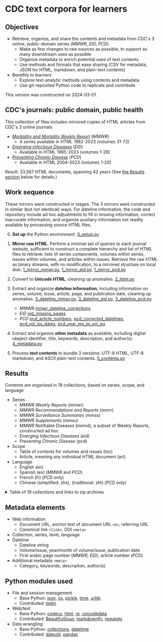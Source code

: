 # CDC text corpora for learners

## Objectives

- Retrieve, organize, and share the contents and metadata from CDC's 3 online, public-domain series (_MMWR_, _EID_, _PCD_)
  - Make as few changes to raw sources as possible, to support as many downstream uses as possible
  - Organize metadata to enrich potential uses of text contents
  - Use methods and formats that ease sharing (CSV for metadata, JSON for HTML, markdown, and plain-text contents)
- Benefits to learners
  - Explore text-analytic methods using contents and metadata
  - Use git-reposited Python code to replicate and contribute
 
This version was constructed on 2024-03-01.

## CDC's journals: public domain, public health

This collection of files includes mirrored copies of HTML articles from CDC's 3 online journals
- [_Morbidity and Mortality Weekly Report_](https://www.cdc.gov/mmwr/) (_MMWR_)
  - 4 series available in HTML 1982-2023 (volumes 31-72)
- [_Emerging Infectious Diseases_](https://wwwnc.cdc.gov/eid) (_EID_)
  - Available in HTML 1995-2023 (volumes 1-29)
- [_Preventing Chronic Disease_](https://www.cdc.gov/pcd/) (_PCD_)
  - Available in HTML 2004-2023 (volumes 1-20)

Result: 33,567 HTML documents, spanning 42 years (See [the Results section](#results) below for details.)

## Work sequence

These mirrors were constructed in stages. The 3 mirrors were constructed in similar (but not identical) ways. For dateline information, the code and repository include ad hoc adjustments to fill in missing information, correct inaccurate information, and organize auxiliary information not readily available by processing source HTML files.

0. **Set up** the Python environment. [0_setup.py](pycode/0_setup.py)

1. **Mirror raw HTML**. Perform a minimal set of queries to each journal website, sufficient to construct a complete hierarchy and list of HTML files to retrieve: lists of series components, volumes within series, issues within volumes, and articles within issues. Retrieve the raw HTML as binary streams, with no modification, to a mirrored structure on local disk. [1_mirror_mmwr.py](pycode/1_mirror_mmwr.py), [1_mirror_eid.py](pycode/1_mirror_eid.py), [1_mirror_pcd.py](pycode/1_mirror_pcd.py)

2. Convert to **Unicode HTML**, cleaning up anomalies. [2_html.py](pycode/2_html.py)

3. Extract and organize **dateline information**, including information on series, volume, issue, article, page, and publication date, cleaning up anomalies. [3_dateline_mmwr.py](pycode/3_dateline_mmwr.py), [3_dateline_eid.py](pycode/3_dateline_eid.py), [3_dateline_pcd.py](pycode/3_dateline_pcd.py)
   - _MMWR_ [mmwr_dateline_corrections](json-files/aux/mmwr_dateline_corrections.json)
   - _EID_ [eid_missing_pages](json-files/aux/eid_missing_pages.json)
   - _PCD_ [pcd_article_numbers](json-files/aux/pcd_article_numbers.json), [pcd_corrected_datelines](json-files/aux/pcd_corrected_datelines.json), [pcd_vol_iss_dates](json-files/aux/pcd_vol_iss_dates.json), [pcd_year_mo_to_vol_iss](json-files/aux/pcd_year_mo_to_vol_iss.json)

4. Extract and organize **other metadata** as available, including digital obeject identifier, title, keywords, description, and author(s). [4_metadata.py](pycode/4_metadata.py)

5. Process **text contents** to bundle 3 versions: UTF-8 HTML, UTF-8 markdown, and ASCII plain-text contents. [5_contents.py](pycode/5_contents.py)

## Results

Contents are organized in 19 collections, based on series, scope, and language
- Series
  - _MMWR Weekly Reports_ (mmwr)
  - _MMWR Recommendations and Reports_ (mmrr)
  - _MMWR Surveillance Summaries_ (mmss)
  - _MMWR Supplements_ (mmsu)
  - _MMWR_ Notifiable Diseases (mmnd), a subset of _Weekly Reports_, constructed ad hoc
  - _Emerging Infectious Diseases_ (eid)
  - _Preventing Chronic Disease_ (pcd)
- Scope
  - Table of contents for volumes and issues (toc)
  - Article, meaning any individual HTML document (art)
- Language
  - English (en)
  - Spanish (es) (_MMWR_ and _PCD_)
  - French (fr) (_PCD_ only)
  - Chinese (simplified: zhs), (traditional: zht) (_PCD_ only)

<details>
<summary>Table of 19 collections and links to zip archives</summary>

In this table, each zip archive is linked by collection and output format (UTF-8 HTML, UTF-8 markdown, and ASCII plain text).

collection | description | n | html | md | txt
--- | --- | --: | --- | --- | ---
mmwr_toc_en | _MMWR Weekly Reports_ table of contents | 42 | [html](json-files/html/mmwr_toc_en_html.zip) | [md](json-files/md/mmwr_toc_en_md.zip) | [txt](json-files/txt/mmwr_toc_en_txt.zip)
mmrr_toc_en | _MMWR Recommendations and Reports_ table of contents | 34 | [html](json-files/html/mmrr_toc_en_html.zip) | [md](json-files/md/mmrr_toc_en_md.zip) | [txt](json-files/txt/mmrr_toc_en_txt.zip)
mmss_toc_en | _MMWR Surveillance Summaries_ table of contents | 36 | [html](json-files/html/mmss_toc_en_html.zip) | [md](json-files/md/mmss_toc_en_md.zip) | [txt](json-files/txt/mmss_toc_en_txt.zip)
mmsu_toc_en | _MMWR Supplements_ table of contents | 19 | [html](json-files/html/mmsu_toc_en_html.zip) | [md](json-files/md/mmsu_toc_en_md.zip) | [txt](json-files/txt/mmsu_toc_en_txt.zip)
mmwr_art_en | _MMWR Weekly Reports_ English-language articles | 12,692 | [html](json-files/html/mmwr_art_en_html.zip) | [md](json-files/md/mmwr_art_en_md.zip) | [txt](json-files/txt/mmwr_art_en_txt.zip)
mmrr_art_en | _MMWR Recommendations and Reports_ English-language articles | 551 | [html](json-files/html/mmrr_art_en_html.zip) | [md](json-files/md/mmrr_art_en_md.zip) | [txt](json-files/txt/mmrr_art_en_txt.zip)
mmss_art_en | _MMWR Surveillance Summaries_ English-language articles | 467 | [html](json-files/html/mmss_art_en_html.zip) | [md](json-files/md/mmss_art_en_md.zip) | [txt](json-files/txt/mmss_art_en_txt.zip)
mmsu_art_en | _MMWR Supplements_ English-language articles | 234 | [html](json-files/html/mmsu_art_en_html.zip) | [md](json-files/md/mmsu_art_en_md.zip) | [txt](json-files/txt/mmsu_art_en_txt.zip)
mmnd_art_en | _MMWR_ notifiable diseases\* | 1,195 | [html](json-files/html/mmnd_art_en_html.zip) | [md](json-files/md/mmnd_art_en_md.zip) | [txt](json-files/txt/mmnd_art_en_txt.zip)
mmwr_art_es | _MMWR_ Spanish-language articles (19 WR, 1 RR, 2 SU)\* | 22 | [html](json-files/html/mmwr_art_es_html.zip) | [md](json-files/md/mmwr_art_es_md.zip) | [txt](json-files/txt/mmwr_art_es_txt.zip)
eid_toc_en | _EID_ table of contents | 330 | [html](json-files/html/eid_toc_en_html.zip) | [md](json-files/md/eid_toc_en_md.zip) | [txt](json-files/txt/eid_toc_en_txt.zip)
eid_art_en | _EID_ English-language articles\*\* | 12,769 | html<super>†</super> | md<super>†</super> | [txt](json-files/txt/eid_art_en_txt.zip)
pcd_toc_en | _PCD_ English-language table of contents | 49 | [html](json-files/html/pcd_toc_en_html.zip) | [md](json-files/md/pcd_toc_en_md.zip) | [txt](json-files/txt/pcd_toc_en_txt.zip)
pcd_toc_es | _PCD_ Spanish-language table of contents | 36 | [html](json-files/html/pcd_toc_es_html.zip) | [md](json-files/md/pcd_toc_es_md.zip) | [txt](json-files/txt/pcd_toc_es_txt.zip)
pcd_art_en | _PCD_ English-language articles | 3,011 | [html](json-files/html/pcd_art_en_html.zip) | [md](json-files/md/pcd_art_en_md.zip) | [txt](json-files/txt/pcd_art_en_txt.zip)
pcd_art_es | _PCD_ Spanish-language articles | 1,011 | [html](json-files/html/pcd_art_es_html.zip) | [md](json-files/md/pcd_art_es_md.zip) | [txt](json-files/txt/pcd_art_es_txt.zip)
pcd_art_fr | _PCD_ French-language articles | 357 | [html](json-files/html/pcd_art_fr_html.zip) | [md](json-files/md/pcd_art_fr_md.zip) | [txt](json-files/txt/pcd_art_fr_txt.zip)
pcd_art_zhs | _PCD_ Chinese-language (simplified) articles | 356 | [html](json-files/html/pcd_art_zhs_html.zip) | [md](json-files/md/pcd_art_zhs_md.zip) | [txt](json-files/txt/pcd_art_zhs_txt.zip)
pcd_art_zht | _PCD_ Chinese-language (traditional) articles | 356 | [html](json-files/html/pcd_art_zht_html.zip) | [md](json-files/md/pcd_art_zht_md.zip) | [txt](json-files/txt/pcd_art_zht_txt.zip)
Total | | 33,567 | | |

\* Collections mmnd_art_en and mmwr_art_es are ad hoc "series" constructed to collect similar documents for end-user convenience.

<super>†</super> _EID_ HTML and markdown files are larger than GitHub permits for this repository.

\*\* All _EID_ articles are in English, though some have non-English elements.
</details>

## Metadata elements

- Web information
  - Document URL, anchor text of document URL `<a>`, referring URL
  - Canonical link `<link>`, DOI `<meta>`
- Collection, series, level, language
- Dateline
  - Dateline string
  - Volume/issue, year/month of volume/issue, publication date
  - First arabic page number (_MMWR_, _EID_), article number (_PCD_)
- Additional metadata `<meta>`
  - Category, keywords, description, author(s)

## Python modules used
 
- File and session management
  - Base Python: [json](https://docs.python.org/3/library/json.html), [os](https://docs.python.org/3/library/os.html), [pickle](https://docs.python.org/3/library/pickle.html), [time](https://docs.python.org/3/library/time.html), [urllib](https://docs.python.org/3/library/urllib.html)
  - Contributed: [tqdm](https://tqdm.github.io/)
- Web/text
  - Base Python: [codecs](https://docs.python.org/3/library/codecs.html), [html](https://docs.python.org/3/library/html.html), [re](https://docs.python.org/3/library/re.html), [unicodedata](https://docs.python.org/3/library/unicodedata.html)
  - Contributed: [BeautifulSoup](https://www.crummy.com/software/BeautifulSoup/bs4/doc/), [markdownify](https://github.com/matthewwithanm/python-markdownify), [requests](https://requests.readthedocs.io/en/latest/)
- Data wrangling
  - Base Python: [collections](https://docs.python.org/3/library/collections.html), [datetime](https://docs.python.org/3/library/datetime.html)
  - Contributed: [dateutil](https://dateutil.readthedocs.io/en/stable/), [pandas](https://pandas.pydata.org/docs/user_guide/index.html)

